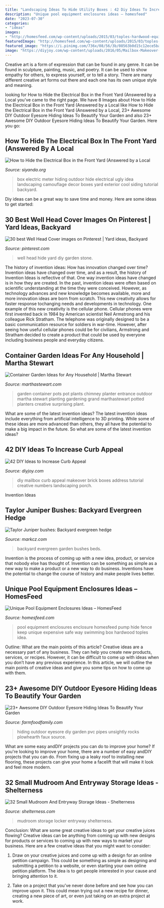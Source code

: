 ```yaml
---
title: "Landscaping Ideas To Hide Utility Boxes : 42 Diy Ideas To Increase Curb Appeal"
description: "Unique pool equipment enclosures ideas – homesfeed"
date: "2023-07-30"
categories:
- "ideas"
images:
- "http://homesfeed.com/wp-content/uploads/2015/03/toples-hardwood-equipment-pool-enclosure-idea.jpg"
featuredImage: "http://homesfeed.com/wp-content/uploads/2015/03/toples-hardwood-equipment-pool-enclosure-idea.jpg"
featured_image: "https://i.pinimg.com/736x/08/56/3b/08563b0d15c12ece5ba95e59f43bafee.jpg"
image: "https://diyjoy.com/wp-content/uploads/2016/05/Mailbox-Makeover-Tutorial.jpg"
---
```



Creative art is a form of expression that can be found in any genre. It can be found in sculpture, painting, music, and poetry. It can be used to show empathy for others, to express yourself, or to tell a story. There are many different creative art forms out there and each one has its own unique style and meaning.

	

		
looking for How to Hide the Electrical Box in the Front Yard (Answered by a Local you've came to the right page. We have 8 Images about How to Hide the Electrical Box in the Front Yard (Answered by a Local like How to Hide the Electrical Box in the Front Yard (Answered by a Local, 23+ Awesome DIY Outdoor Eyesore Hiding Ideas To Beautify Your Garden and also 23+ Awesome DIY Outdoor Eyesore Hiding Ideas To Beautify Your Garden. Here you go:
		
    
## How To Hide The Electrical Box In The Front Yard (Answered By A Local

<img loading=lazy src="https://www.siyanda.org/wp-content/uploads/color-camouflage.jpg" onerror="this.onerror=null;this.src='https://tse3.mm.bing.net/th?id=OIP.ZTDDTCQxIwmLiKbiIc1XAwAAAA&amp;pid=15.1';" alt="How to Hide the Electrical Box in the Front Yard (Answered by a Local">

_Source: siyanda.org_

>box electric meter hiding outdoor hide electrical ugly idea landscaping camouflage decor boxes yard exterior cool siding tutorial backyard. 

	

Diy ideas can be a great way to save time and money. Here are some ideas to get started: 

    
## 30 Best Well Head Cover Images On Pinterest | Yard Ideas, Backyard

<img loading=lazy src="https://i.pinimg.com/736x/08/56/3b/08563b0d15c12ece5ba95e59f43bafee.jpg" onerror="this.onerror=null;this.src='https://tse3.mm.bing.net/th?id=OIP.n0mPp_JCyOh527t1kT8iSwHaK8&amp;pid=15.1';" alt="30 best Well Head Cover images on Pinterest | Yard ideas, Backyard">

_Source: pinterest.com_

>well head hide yard diy garden stone. 

	

The history of invention ideas: How has innovation changed over time?
Invention ideas have changed over time, and as a result, the history of Invention Ideas is reflective of that. One way invention ideas have changed is in how they are created.  In the past, invention ideas were often based on scientific understanding at the time they were conceived. However, as technology advances and new knowledge becomes available, more and more innovation ideas are born from scratch. This new creativity allows for faster response tochanging needs and developments in technology.
One example of this new creativity is the cellular phone. Cellular phones were first invented back in 1984 by American scientist Neil Armstrong and his colleague Rick Stratham. The telephone was originally designed to be a basic communication resource for soldiers in war-time. However, after seeing how useful cellular phones could be for civilians, Armstrong and Stratham decided to create a product that could be used by everyone including business people and everyday citizens.

    
## Container Garden Ideas For Any Household | Martha Stewart

<img loading=lazy src="http://assets.marthastewart.com/styles/wmax-520-highdpi/d17/0206_msl_chimpots/0206_msl_chimpots_vert.jpg?itok=tTWpXFxh" onerror="this.onerror=null;this.src='https://tse2.mm.bing.net/th?id=OIP.hGAz0nztgJYJcoudphpozgHaJQ&amp;pid=15.1';" alt="Container Garden Ideas for Any Household | Martha Stewart">

_Source: marthastewart.com_

>garden container pots pot plants chimney planter entrance outdoor martha stewart planting gardening grand marthastewart potted planters creative surprising plant. 

	

What are some of the latest invention ideas?
The latest invention ideas include everything from artificial intelligence to 3D printing. While some of these ideas are more advanced than others, they all have the potential to make a big impact in the future. So what are some of the latest invention ideas?

    
## 42 DIY Ideas To Increase Curb Appeal

<img loading=lazy src="https://diyjoy.com/wp-content/uploads/2016/05/Mailbox-Makeover-Tutorial.jpg" onerror="this.onerror=null;this.src='https://tse1.mm.bing.net/th?id=OIP.31LPQyISVIBSfRJPllE9iAHaLP&amp;pid=15.1';" alt="42 DIY Ideas to Increase Curb Appeal">

_Source: diyjoy.com_

>diy mailbox curb appeal makeover brick boxes address tutorial creative numbers landscaping porch. 

	

Invention Ideas

    
## Taylor Juniper Bushes: Backyard Evergreen Hedge

<img loading=lazy src="https://markcz.com/imposition/wp-content/uploads/2013/04/backyard-garden-beds-july-9.jpg" onerror="this.onerror=null;this.src='https://tse3.mm.bing.net/th?id=OIP.nkroVKoivtvovWW2GBfO-wHaFj&amp;pid=15.1';" alt="Taylor Juniper bushes: Backyard evergreen hedge">

_Source: markcz.com_

>backyard evergreen garden bushes beds. 

	

Invention is the process of coming up with a new idea, product, or service that nobody else has thought of. Invention can be something as simple as a new way to make a product or a new way to do business. Inventions have the potential to change the course of history and make people lives better.

    
## Unique Pool Equipment Enclosures Ideas – HomesFeed

<img loading=lazy src="http://homesfeed.com/wp-content/uploads/2015/03/toples-hardwood-equipment-pool-enclosure-idea.jpg" onerror="this.onerror=null;this.src='https://tse2.mm.bing.net/th?id=OIP.JzSIvhU5AU1MxiP62nb2_gHaFj&amp;pid=15.1';" alt="Unique Pool Equipment Enclosures Ideas – HomesFeed">

_Source: homesfeed.com_

>pool equipment enclosures enclosure homesfeed pump hide fence keep unique expensive safe way swimming box hardwood toples idea. 

	

Outline: What are the main points of this article?
Creative ideas are a necessary part of any business. They can help you create new products, services, or recipes. However, it can be difficult to come up with ideas when you don’t have any previous experience. In this article, we will outline the main points of creative ideas and give you some tips on how to come up with them.

    
## 23+ Awesome DIY Outdoor Eyesore Hiding Ideas To Beautify Your Garden

<img loading=lazy src="https://i1.wp.com/farmfoodfamily.com/wp-content/uploads/2018/08/05-outdoor-eyesore-hiding-ideas-farmfoodfamily.com_.jpg?resize=600%2C1309&amp;ssl=1" onerror="this.onerror=null;this.src='https://tse3.mm.bing.net/th?id=OIP.qYDvDabQurLPZ6pQZVDVWwHaQK&amp;pid=15.1';" alt="23+ Awesome DIY Outdoor Eyesore Hiding Ideas To Beautify Your Garden">

_Source: farmfoodfamily.com_

>hiding outdoor eyesore diy garden pvc pipes unsightly rocks plowhearth faux source. 

	

What are some easy andDIY projects you can do to improve your home?
If you're looking to improve your home, there are a number of easy andDIY projects that you can do. From fixing up a leaky roof to installing new flooring, these projects can give your home a facelift that will make it look and feel more modern.

    
## 32 Small Mudroom And Entryway Storage Ideas - Shelterness

<img loading=lazy src="https://i.shelterness.com/2016/06/03-mudroom-locker-for-storage.jpg" onerror="this.onerror=null;this.src='https://tse4.mm.bing.net/th?id=OIP.4U7-ccDD154-Klx34MEqHQHaLH&amp;pid=15.1';" alt="32 Small Mudroom And Entryway Storage Ideas - Shelterness">

_Source: shelterness.com_

>mudroom storage locker entryway shelterness. 

	

Conclusion: What are some great creative ideas to get your creative juices flowing?
Creative ideas can be anything from coming up with new designs for products or services to coming up with new ways to market your business. Here are a few creative ideas that you might want to consider: 
1. Draw on your creative juices and come up with a design for an online petition campaign. This could be something as simple as designing and submitting a petition to a website, or even starting your own online petition platform. The idea is to get people interested in your cause and bringing attention to it. 

2. Take on a project that you’ve never done before and see how you can improve upon it. This could mean trying out a new recipe for dinner, creating a new piece of art, or even just taking on an extra project at work.

